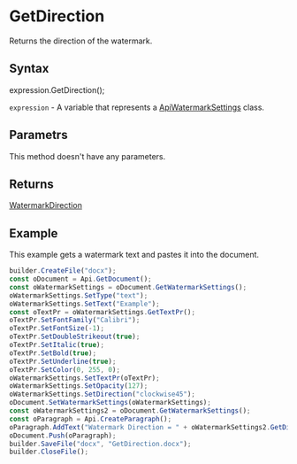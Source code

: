 # GetDirection

Returns the direction of the watermark.

## Syntax

expression.GetDirection();

`expression` - A variable that represents a [ApiWatermarkSettings](../ApiWatermarkSettings.md) class.

## Parametrs

This method doesn't have any parameters.

## Returns

[WatermarkDirection](../../../Enumerations/WatermarkDirection.md)

## Example

This example gets a watermark text and pastes it into the document.

```javascript
builder.CreateFile("docx");
const oDocument = Api.GetDocument();
const oWatermarkSettings = oDocument.GetWatermarkSettings();
oWatermarkSettings.SetType("text");
oWatermarkSettings.SetText("Example");
const oTextPr = oWatermarkSettings.GetTextPr();
oTextPr.SetFontFamily("Calibri");
oTextPr.SetFontSize(-1);
oTextPr.SetDoubleStrikeout(true);
oTextPr.SetItalic(true);
oTextPr.SetBold(true);
oTextPr.SetUnderline(true);
oTextPr.SetColor(0, 255, 0);
oWatermarkSettings.SetTextPr(oTextPr);
oWatermarkSettings.SetOpacity(127);
oWatermarkSettings.SetDirection("clockwise45");
oDocument.SetWatermarkSettings(oWatermarkSettings);
const oWatermarkSettings2 = oDocument.GetWatermarkSettings();
const oParagraph = Api.CreateParagraph();
oParagraph.AddText("Watermark Direction = " + oWatermarkSettings2.GetDirection());
oDocument.Push(oParagraph);
builder.SaveFile("docx", "GetDirection.docx");
builder.CloseFile();
```